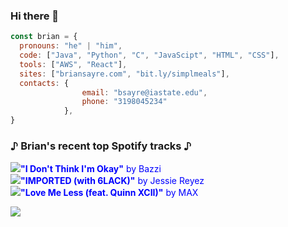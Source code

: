 <style>
table, caption, tbody, tfoot, thead, tr, th, td {
  color: blue;
  margin: 0;
  padding: 0;
  border: 0;
  font-size: 100%;
  font: inherit;
  vertical-align: baseline;
}

table {
  border-collapse: collapse;
  border-spacing: 0;
}
</style>

### Hi there 👋

```javascript
const brian = {
  pronouns: "he" | "him",
  code: ["Java", "Python", "C", "JavaScipt", "HTML", "CSS"],
  tools: ["AWS", "React"],
  sites: ["briansayre.com", "bit.ly/simplmeals"],
  contacts: {
                email: "bsayre@iastate.edu",
                phone: "3198045234"
            },
}
```

### ♪ Brian's recent top Spotify tracks ♪ 
<table>
<!-- top_tracks starts -->
<tr> <td> <img src="https://i.scdn.co/image/ab67616d000048516bbd6589349e2bab2ce3f38b"> </td> <td> <b>"I Don't Think I'm Okay"</b> by Bazzi</td> </tr>
<tr> <td> <img src="https://i.scdn.co/image/ab67616d000048518e59b60132f8d99895ab4803"> </td> <td> <b>"IMPORTED (with 6LACK)"</b> by Jessie Reyez</td> </tr>
<tr> <td> <img src="https://i.scdn.co/image/ab67616d00004851038e01a9fbf375dcccea5a3c"> </td> <td> <b>"Love Me Less (feat. Quinn XCII)"</b> by MAX</td> </tr>
<!-- top_tracks ends -->
</table>

![](https://visitor-badge.glitch.me/badge?page_id=briansayre.briansayre)
